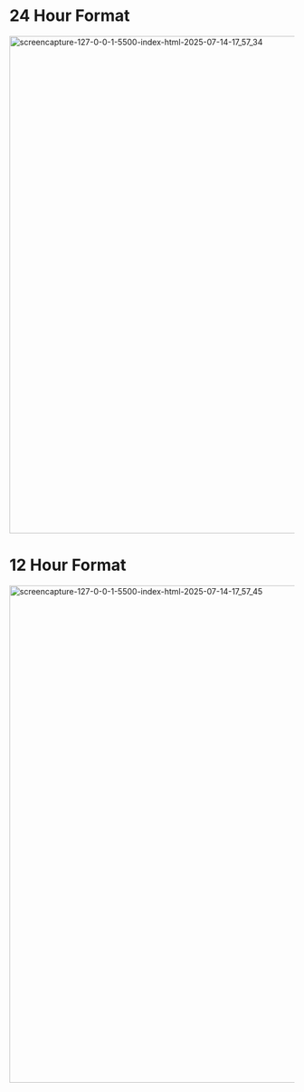 <h1>24 Hour Format</h1>
<img width="1920" height="878" alt="screencapture-127-0-0-1-5500-index-html-2025-07-14-17_57_34" src="https://github.com/user-attachments/assets/eb3ea77f-74d2-48e9-86c1-f5ff06291478" />
<h1>12 Hour Format</h1>
<img width="1920" height="878" alt="screencapture-127-0-0-1-5500-index-html-2025-07-14-17_57_45" src="https://github.com/user-attachments/assets/25f7fad5-4990-4a5b-9d82-0c2f63e1329a" />
